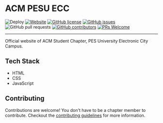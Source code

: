 # ACM PESU ECC
![Deploy](https://github.com/acmpesuecc/acmpesuecc.github.io/workflows/Deploy%20to%20ACM%20Server/badge.svg)
[![Website](https://img.shields.io/website.svg?down_color=red&down_message=down&up_color=green&up_message=up&url=https%3A%2F%2Fpesuecc.acm.org)](https://pesuecc.acm.org/)
[![GitHub license](https://img.shields.io/github/license/acmpesuecc/acmpesuecc.github.io)](https://img.shields.io/github/license/acmpesuecc/acmpesuecc.github.io/blob/master/LICENSE)
[![GitHub issues](https://img.shields.io/github/issues/acmpesuecc/acmpesuecc.github.io)](https://gitHub.com/acmpesuecc/acmpesuecc.github.io/issues/)
![GitHub pull requests](https://img.shields.io/github/issues-pr/acmpesuecc/acmpesuecc.github.io)
[![GitHub contributors](https://img.shields.io/github/contributors/acmpesuecc/acmpesuecc.github.io)](https://GitHub.com/acmpesuecc/acmpesuecc.github.io/graphs/contributors/)
[![PRs Welcome](https://img.shields.io/badge/PRs-welcome-brightgreen.svg?style=flat-square)](http://makeapullrequest.com)

---

Official website of ACM Student Chapter, PES University Electronic City Campus.

## Tech Stack
- HTML
- CSS
- JavaScript

## Contributing
Contributions are welcome! You don't have to be a chapter member to contribute. Checkout the [contributing guidelines](CONTRIBUTING.md) for more information.
